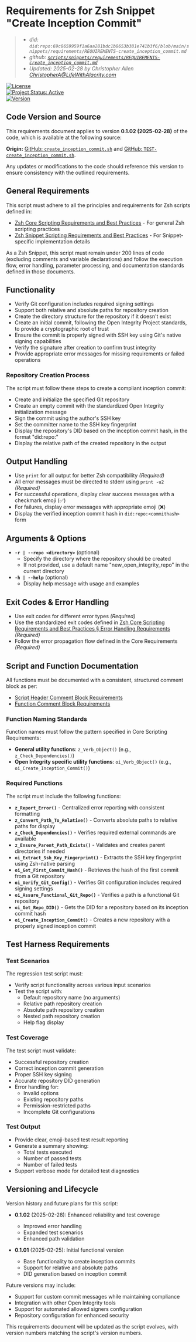 # Requirements for Zsh Snippet "Create Inception Commit"
> - _did: `did:repo:69c8659959f1a6aa281bdc1b8653b381e741b3f6/blob/main/snippets/requirements/REQUIREMENTS-create_inception_commit.md`_
> - _github: [`scripts/snippets/requirements/REQUIREMENTS-create_inception_commit.md`](https://github.com/OpenIntegrityProject/scripts/blob/main/snippets/requirements/REQUIREMENTS-create_inception_commit.md)_
> - _Updated: 2025-02-28 by Christopher Allen <ChristopherA@LifeWithAlacrity.com>_

[![License](https://img.shields.io/badge/License-BSD_2--Clause--Patent-blue.svg)](https://spdx.org/licenses/BSD-2-Clause-Patent.html)  
[![Project Status: Active](https://www.repostatus.org/badges/latest/wip.svg)](https://www.repostatus.org/#wip)  
[![Version](https://img.shields.io/badge/version-0.1.02-blue.svg)](CHANGELOG.md)

## Code Version and Source

This requirements document applies to version **0.1.02 (2025-02-28)** of the code, which is available at the following source:

**Origin:** [GitHub: `create_inception_commit.sh`](https://github.com/OpenIntegrityProject/scripts/blob/main/snippets/create_inception_commit.sh) and [GitHub: `TEST-create_inception_commit.sh`](https://github.com/OpenIntegrityProject/scripts/blob/main/snippets/create_inception_commit.sh).

Any updates or modifications to the code should reference this version to ensure consistency with the outlined requirements.

## General Requirements

This script must adhere to all the principles and requirements for Zsh scripts defined in:
- [Zsh Core Scripting Requirements and Best Practices](https://github.com/OpenIntegrityProject/scripts/blob/main/requirements/REQUIREMENTS-Zsh_Core_Scripting_Best_Practices.md) - For general Zsh scripting practices
- [Zsh Snippet Scripting Requirements and Best Practices](https://github.com/OpenIntegrityProject/scripts/blob/main/requirements/REQUIREMENTS-Zsh_Snippet_Script_Best_Practices.md) - For Snippet-specific implementation details

As a Zsh Snippet, this script must remain under 200 lines of code (excluding comments and variable declarations) and follow the execution flow, error handling, parameter processing, and documentation standards defined in those documents.

## Functionality
- Verify Git configuration includes required signing settings
- Support both relative and absolute paths for repository creation
- Create the directory structure for the repository if it doesn't exist
- Create an initial commit, following the Open Integrity Project standards, to provide a cryptographic root of trust
- Ensure the commit is properly signed with SSH key using Git's native signing capabilities
- Verify the signature after creation to confirm trust integrity
- Provide appropriate error messages for missing requirements or failed operations

### Repository Creation Process
The script must follow these steps to create a compliant inception commit:
- Create and initialize the specified Git repository
- Create an empty commit with the standardized Open Integrity initialization message
- Sign the commit using the author's SSH key
- Set the committer name to the SSH key fingerprint
- Display the repository's DID based on the inception commit hash, in the format "did:repo:<hash>"
- Display the relative path of the created repository in the output

## Output Handling
- Use `print` for all output for better Zsh compatibility *(Required)*
- All error messages must be directed to stderr using `print -u2` *(Required)*
- For successful operations, display clear success messages with a checkmark emoji (✅)
- For failures, display error messages with appropriate emoji (❌)
- Display the verified inception commit hash in `did:repo:<commithash>` form

## Arguments & Options
- **`-r | --repo <directory>`** (optional)
  - Specify the directory where the repository should be created
  - If not provided, use a default name "new_open_integrity_repo" in the current directory
- **`-h | --help`** (optional)
  - Display help message with usage and examples

## Exit Codes & Error Handling
- Use exit codes for different error types *(Required)*
- Use the standardized exit codes defined in [Zsh Core Scripting Requirements and Best Practices § Error Handling Requirements](https://github.com/OpenIntegrityProject/scripts/blob/main/requirements/REQUIREMENTS-Zsh_Snippet_Script_Best_Practices.md#zsh-snippet-scripting---error-handling-requirements) *(Required)*
- Follow the error propagation flow defined in the Core Requirements *(Required)*

## Script and Function Documentation
All functions must be documented with a consistent, structured comment block as per:
- [Script Header Comment Block Requirements](https://github.com/OpenIntegrityProject/scripts/blob/main/requirements/REQUIREMENTS-Zsh_Snippet_Script_Best_Practices.md#script-header-comment-block-requirements)
- [Function Comment Block Requirements](https://github.com/OpenIntegrityProject/scripts/blob/main/requirements/REQUIREMENTS-Zsh_Snippet_Script_Best_Practices.md#function-comment-block-requirements)

### Function Naming Standards
Function names must follow the pattern specified in Core Scripting Requirements:
- **General utility functions**: `z_Verb_Object()` (e.g., `z_Check_Dependencies()`)
- **Open Integrity specific utility functions**: `oi_Verb_Object()` (e.g., `oi_Create_Inception_Commit()`)

### Required Functions
The script must include the following functions:
- **`z_Report_Error()`** - Centralized error reporting with consistent formatting
- **`z_Convert_Path_To_Relative()`** - Converts absolute paths to relative paths for display
- **`z_Check_Dependencies()`** - Verifies required external commands are available
- **`z_Ensure_Parent_Path_Exists()`** - Validates and creates parent directories if needed
- **`oi_Extract_Ssh_Key_Fingerprint()`** - Extracts the SSH key fingerprint using Zsh-native parsing
- **`oi_Get_First_Commit_Hash()`** - Retrieves the hash of the first commit from a Git repository
- **`oi_Verify_Git_Config()`** - Verifies Git configuration includes required signing settings
- **`oi_Assure_Functional_Git_Repo()`** - Verifies a path is a functional Git repository
- **`oi_Get_Repo_DID()`** - Gets the DID for a repository based on its inception commit hash
- **`oi_Create_Inception_Commit()`** - Creates a new repository with a properly signed inception commit

## Test Harness Requirements

### Test Scenarios
The regression test script must:
- Verify script functionality across various input scenarios
- Test the script with:
  - Default repository name (no arguments)
  - Relative path repository creation
  - Absolute path repository creation
  - Nested path repository creation
  - Help flag display

### Test Coverage
The test script must validate:
- Successful repository creation
- Correct inception commit generation
- Proper SSH key signing
- Accurate repository DID generation
- Error handling for:
  - Invalid options
  - Existing repository paths
  - Permission-restricted paths
  - Incomplete Git configurations

### Test Output
- Provide clear, emoji-based test result reporting
- Generate a summary showing:
  - Total tests executed
  - Number of passed tests
  - Number of failed tests
- Support verbose mode for detailed test diagnostics

## Versioning and Lifecycle

Version history and future plans for this script:

- **0.1.02** (2025-02-28): Enhanced reliability and test coverage
  - Improved error handling
  - Expanded test scenarios
  - Enhanced path validation

- **0.1.01** (2025-02-25): Initial functional version
  - Base functionality to create inception commits
  - Support for relative and absolute paths
  - DID generation based on inception commit

Future versions may include:
- Support for custom commit messages while maintaining compliance
- Integration with other Open Integrity tools
- Support for automated allowed signers configuration
- Repository configuration for enhanced security

This requirements document will be updated as the script evolves, with version numbers matching the script's version numbers.
